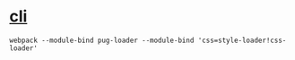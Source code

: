 # [cli](https://webpack.docschina.org/concepts/loaders/#cli)

`
webpack --module-bind pug-loader --module-bind 'css=style-loader!css-loader'
`
